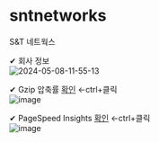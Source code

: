 # sntnetworks
S&T 네트웍스

✔ 회사 정보<br/>
![2024-05-08-11-55-13](https://github.com/taehunt/sntnetworks/assets/12706542/f7504a88-06b1-4a4c-8bb3-33e25390eb31)

✔ Gzip 압축률 <a href="https://www.giftofspeed.com/gzip-test" target="_blank">확인</a> ←ctrl+클릭 <br/>
![image](https://github.com/taehunt/sntnetworks/assets/12706542/f5272a09-b196-4078-a437-119ffa2358b5)

✔ PageSpeed Insights <a href="https://pagespeed.web.dev/analysis/https-www-sntnetworks-com/dwj08i9bts?hl=ko&form_factor=desktop" target="_blank">확인</a> ←ctrl+클릭 <br/>
![image](https://github.com/taehunt/sntnetworks/assets/12706542/31e878e4-c1bc-4f2c-9f94-f949d550bfe5)
